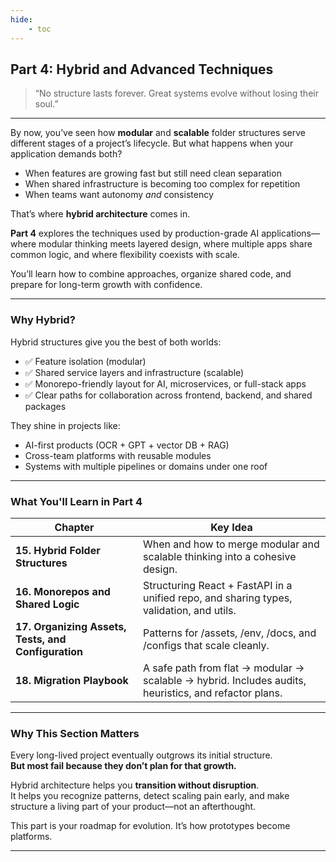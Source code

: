 ```yaml
---
hide:
    - toc
---
```


## Part 4: Hybrid and Advanced Techniques

> “No structure lasts forever. Great systems evolve without losing their soul.”

---

By now, you’ve seen how **modular** and **scalable** folder structures serve different stages of a project’s lifecycle. But what happens when your application demands both?

* When features are growing fast but still need clean separation
* When shared infrastructure is becoming too complex for repetition
* When teams want autonomy *and* consistency

That’s where **hybrid architecture** comes in.

**Part 4** explores the techniques used by production-grade AI applications—where modular thinking meets layered design, where multiple apps share common logic, and where flexibility coexists with scale.

You’ll learn how to combine approaches, organize shared code, and prepare for long-term growth with confidence.

---

### Why Hybrid?

Hybrid structures give you the best of both worlds:

* ✅ Feature isolation (modular)
* ✅ Shared service layers and infrastructure (scalable)
* ✅ Monorepo-friendly layout for AI, microservices, or full-stack apps
* ✅ Clear paths for collaboration across frontend, backend, and shared packages

They shine in projects like:

* AI-first products (OCR + GPT + vector DB + RAG)
* Cross-team platforms with reusable modules
* Systems with multiple pipelines or domains under one roof

---

### What You'll Learn in Part 4

| Chapter                                             | Key Idea                                                                                              |
| --------------------------------------------------- | ----------------------------------------------------------------------------------------------------- |
| **15. Hybrid Folder Structures**                    | When and how to merge modular and scalable thinking into a cohesive design.                           |
| **16. Monorepos and Shared Logic**                  | Structuring React + FastAPI in a unified repo, and sharing types, validation, and utils.              |
| **17. Organizing Assets, Tests, and Configuration** | Patterns for /assets, /env, /docs, and /configs that scale cleanly.                                   |
| **18. Migration Playbook**                          | A safe path from flat → modular → scalable → hybrid. Includes audits, heuristics, and refactor plans. |

---

### Why This Section Matters

Every long-lived project eventually outgrows its initial structure.  
**But most fail because they don’t plan for that growth.**

Hybrid architecture helps you **transition without disruption**.  
It helps you recognize patterns, detect scaling pain early, and make structure a living part of your product—not an afterthought.

This part is your roadmap for evolution. It’s how prototypes become platforms.

---
